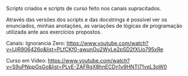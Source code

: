 Scripts criados e scripts de curso feito nos canais supracitados.

Através das versões dos scripts e das docstrings é possível ver os enunciados, minhas anotações, as variações de lógicas de programação utilizada ante aos exercícios propostos.

Canais: Ignorancia Zero: https://www.youtube.com/watch?v=lJjR906426o&list=PLfCKf0-awunOu2WyLe2pSD2fXUo795xRe

Curso em Video: https://www.youtube.com/watch?v=S9uPNppGsGo&list=PLvE-ZAFRgX8hnECDn1v9HNTI71veL3oW0
